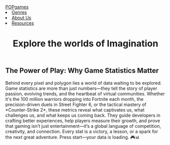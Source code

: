 <!DOCTYPE html>
<html lang="en">
<head>
    <meta charset="UTF-8">
    <meta name="viewport" content="width=device-width, initial-scale=1.0">
    <link rel="stylesheet" href="main.css">
    <title>POPgames</title>
</head>
<body>
    <div class="navbar"> <!--navigation bar with the links below-->
        <div id="logo"><a href="index.html">POPgames</a></div>
        <li class="button"><a href="content.html">Genres</a></li>
        <li class="button"><a href="aboutus.html">About Us</a></li>
        <li class="button"><a href="resources.html">Resources</a></li>
    </div>
    <header>
            <h1>Explore the worlds of Imagination</h1>
    </header>
    <div class="Why">
        <h2>The Power of Play: Why Game Statistics Matter</h2>
        <p>Behind every pixel and polygon lies a world of data waiting to be explored. Game statistics are more than just numbers—they tell the story of player passion, evolving trends, and the heartbeat of virtual communities. Whether it's the 100 million warriors dropping into Fortnite each month, the precision-driven duels in Street Fighter 6, or the tactical mastery of *Counter-Strike 2*, these metrics reveal what captivates us, what challenges us, and what keeps us coming back. They guide developers in crafting better experiences, help players measure their growth, and prove that gaming isn’t just entertainment—it’s a global language of competition, creativity, and connection. Every stat is a victory, a lesson, or a spark for the next great adventure. Press start—your data is loading. 🎮📊</p>
    </div>
</body>
</html>

